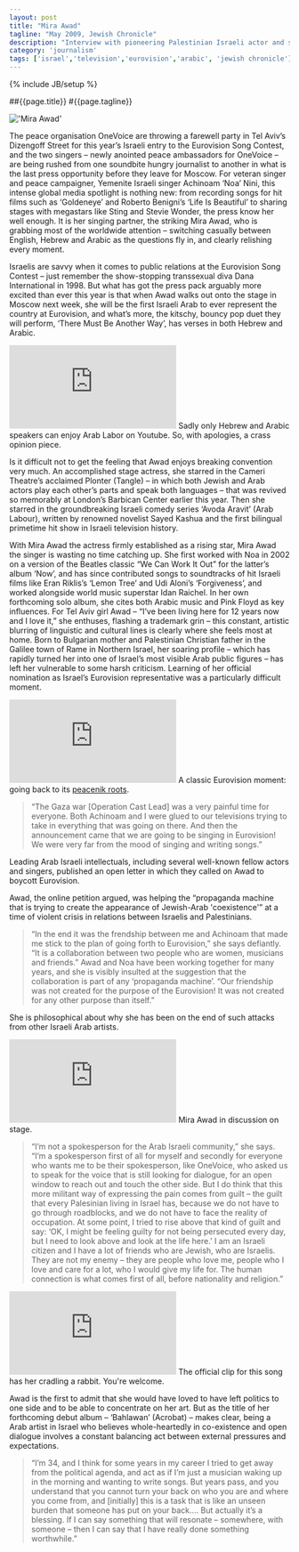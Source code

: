 ```yaml
---
layout: post
title: "Mira Awad"
tagline: "May 2009, Jewish Chronicle"
description: "Interview with pioneering Palestinian Israeli actor and singer Mira Awad"
category: 'journalism'
tags: ['israel','television','eurovision','arabic', 'jewish chronicle']
---
```

{% include JB/setup %}

##{{page.title}}
#{{page.tagline}}


<span class="marginnote">!['Mira Awad']({{ASSET_PATH}}tufte/images/miraawad.jpg)</span>


The peace organisation OneVoice are throwing a farewell party in Tel Aviv’s Dizengoff Street for this year’s Israeli entry to the Eurovision Song Contest, and the two singers – newly anointed peace ambassadors for OneVoice – are being rushed from one soundbite hungry journalist to another in what is the last press opportunity before they leave for Moscow. For veteran singer and peace campaigner, Yemenite Israeli singer Achinoam ‘Noa’ Nini, this intense global media spotlight is nothing new: from recording songs for hit films such as ‘Goldeneye’ and Roberto Benigni’s ‘Life Is Beautiful’ to sharing stages with megastars like Sting and Stevie Wonder, the press know her well enough. It is her singing partner, the striking Mira Awad, who is grabbing most of the worldwide attention – switching casually between English, Hebrew and Arabic as the questions fly in, and clearly relishing every moment.


<!-- <p>
	<span class="marginnote">
		<iframe width="auto" height="auto" src="https://www.youtube.com/embed/Fv83u7-mNWQ
" frameborder="0" allowfullscreen> </iframe>
	</span>
	<span class="marginnote">
		That great moment for you to savour again. And again. And again.
	</span>
</p>
 -->

Israelis are savvy when it comes to public relations at the Eurovision Song Contest – just remember the show-stopping transsexual diva Dana International in 1998. But what has got the press pack arguably more excited than ever this year is that when Awad walks out onto the stage in Moscow next week, she will be the first Israeli Arab to ever represent the country at Eurovision, and what’s more, the kitschy, bouncy pop duet they will perform, ‘There Must Be Another Way’, has verses in both Hebrew and Arabic.

<p>
	<span class="marginnote">
		<iframe width="auto" height="auto" src="https://www.youtube.com/embed/MtE-Qn_4iMU 
" frameborder="0" allowfullscreen> </iframe>
	</span>
	<span class="marginnote">
		Sadly only Hebrew and Arabic speakers can enjoy Arab Labor on Youtube. So, with apologies, a crass opinion piece.
	</span>
</p>

Is it difficult not to get the feeling that Awad enjoys breaking convention very much. An accomplished stage actress, she starred in the Cameri Theatre’s acclaimed Plonter (Tangle) – in which both Jewish and Arab actors play each other’s parts and speak both languages – that was revived so memorably at London’s Barbican Center earlier this year. Then she starred in the groundbreaking Israeli comedy series ‘Avoda Aravit’ (Arab Labour), written by renowned novelist Sayed Kashua and the first bilingual primetime hit show in Israeli television history.







With Mira Awad the actress firmly established as a rising star, Mira Awad the singer is wasting no time catching up. She first worked with Noa in 2002 on a version of the Beatles classic “We Can Work It Out” for the latter’s album ‘Now’, and has since contributed songs to soundtracks of hit Israeli films like Eran Riklis’s ‘Lemon Tree’ and Udi Aloni’s ‘Forgiveness’, and worked alongside world music superstar Idan Raichel. In her own forthcoming solo album, she cites both Arabic music and Pink Floyd as key influences. For Tel Aviv girl Awad – “I’ve been living here for 12 years now and I love it,” she enthuses, flashing a trademark grin – this constant, artistic blurring of linguistic and cultural lines is clearly where she feels most at home. Born to Bulgarian mother and Palestinian Christian father in the Galilee town of Rame in Northern Israel, her soaring profile – which has rapidly turned her into one of Israel’s most visible Arab public figures – has left her vulnerable to some harsh criticism. Learning of her official nomination as Israel’s Eurovision representative was a particularly difficult moment.

<p>
	<span class="marginnote">
		<iframe width="auto" height="auto" src="https://www.youtube.com/embed/v-kq7xcPcas" frameborder="0" allowfullscreen> </iframe>
	</span>
	<span class="marginnote">
		A classic Eurovision moment: going back to its <a href="https://en.wikipedia.org/wiki/Eurovision_Song_Contest#Origins" target="_blank">peacenik roots</a>.
	</span>
</p>


 > “The Gaza war [Operation Cast Lead] was a very painful time for everyone. Both Achinoam and I were glued to our televisions trying to take in everything that was going on there. And then the announcement came that we are going to be singing in Eurovision! We were very far from the mood of singing and writing songs.”





Leading Arab Israeli intellectuals, including several well-known fellow actors and singers, published an open letter in which they called on Awad to boycott Eurovision. 



Awad, the online petition argued, was helping the “propaganda machine that is trying to create the appearance of Jewish-Arab 'coexistence'” at a time of violent crisis in relations between Israelis and Palestinians. 

> “In the end it was the frendship between me and Achinoam that made me stick to the plan of going forth to Eurovision,” she says defiantly. “It is a collaboration between two people who are women, musicians and friends.” Awad and Noa have been working together for many years, and she is visibly insulted at the suggestion that the collaboration is part of any ‘propaganda machine’. “Our friendship was not created for the purpose of the Eurovision! It was not created for any other purpose than itself.” 

She is philosophical about why she has been on the end of such attacks from other Israeli Arab artists.

<p>
	<span class="marginnote">
		<iframe width="auto" height="auto" src="https://www.youtube.com/embed/5iqZzi9mj4M
" frameborder="0" allowfullscreen> </iframe>
	</span>
	<span class="marginnote">
		Mira Awad in discussion on stage.
	</span>
</p>

> “I’m not a spokesperson for the Arab Israeli community,” she says. “I’m a spokesperson first of all for myself and secondly for everyone who wants me to be their spokesperson, like OneVoice, who asked us to speak for the voice that is still looking for dialogue, for an open window  to reach out and touch the other side. But I do think that this more militant way of expressing the pain comes from guilt – the guilt that every Palesinian living in Israel has, because we do not have to go through roadblocks, and we do not have to face the reality of occupation. At some point, I tried to rise above that kind of guilt and say: ‘OK, I might be feeling guilty for not being persecuted every day, but I need to look above and look at the life here.’ I am an Israeli citizen and I have a lot of friends who are Jewish, who are Israelis. They are not my enemy – they are people who love me, people who I love and care for a lot, who I would give my life for. The human connection is what comes first of all, before nationality and religion.”
 

<p>
	<span class="marginnote">
		<iframe width="auto" height="auto" src="https://www.youtube.com/embed/wuLtQDs1Gb0 
" frameborder="0" allowfullscreen> </iframe>
	</span>
	<span class="marginnote">
		The official clip for this song has her cradling a rabbit. You're welcome.
	</span>
</p>


Awad is the first to admit that she would have loved to have left politics to one side and to be able to concentrate on her art. But as the title of her forthcoming debut album – ‘Bahlawan’ (Acrobat) –  makes clear, being a Arab artist in Israel who believes whole-heartedly in co-existence and open dialogue involves a constant balancing act between external pressures and expectations. 

> “I’m 34, and I think for some years in my career I tried to get away from the political agenda, and act as if I’m just a musician waking up in the morning and wanting to write songs. But years pass, and you understand that you cannot turn your back on who you are and where you come from, and [initially] this is a task that is like an unseen burden that someone has put on your back…. But actually it’s a blessing. If I can say something that will resonate – somewhere,  with someone –  then I can say that I have really done something worthwhile.” 

